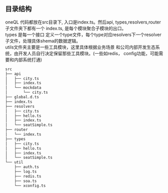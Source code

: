 目录结构
------
<p>oneQL 代码都放在src目录下, 入口是index.ts。然后api, types,resolvers,router 子文件夹下都有一个 index.ts, 是每个模块聚合子模块的出口。 <br />
types 是每一个接口 定义一个type文件，每个type对应resolvers下一个resolver子文件，处理具体shema的数据逻辑。<br />
utils文件夹主要是一些工具模块，这里具体根据业务场景 和公司内部开发生态系统，由开发人员自行决定保留那些工具模块。(一些如redis， config功能，可能需要和内部系统打通)<br /></p>

```sh
src
├── api
│   ├── city.ts
│   ├── index.ts
│   └── mockdata
│       └── city.ts
├── global.d.ts
├── index.ts
├── resolvers
│   ├── city.ts
│   ├── hello.ts
│   ├── index.ts
│   └── seatSimple.ts
├── router
│   └── index.ts
├── types
│   ├── city.ts
│   ├── hello.ts
│   ├── index.ts
│   └── seatSimple.ts
└── util
    ├── auth.ts
    ├── log.ts
    ├── redis.ts
    ├── soa.ts
    └── xconfig.ts
```